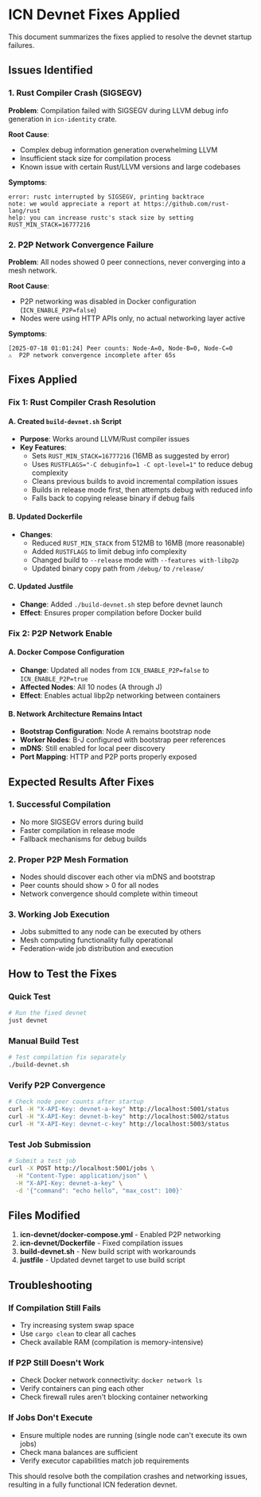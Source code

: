 # ICN Devnet Fixes Applied

This document summarizes the fixes applied to resolve the devnet startup failures.

## Issues Identified

### 1. Rust Compiler Crash (SIGSEGV)
**Problem**: Compilation failed with SIGSEGV during LLVM debug info generation in `icn-identity` crate.

**Root Cause**: 
- Complex debug information generation overwhelming LLVM
- Insufficient stack size for compilation process
- Known issue with certain Rust/LLVM versions and large codebases

**Symptoms**:
```
error: rustc interrupted by SIGSEGV, printing backtrace
note: we would appreciate a report at https://github.com/rust-lang/rust
help: you can increase rustc's stack size by setting RUST_MIN_STACK=16777216
```

### 2. P2P Network Convergence Failure
**Problem**: All nodes showed 0 peer connections, never converging into a mesh network.

**Root Cause**: 
- P2P networking was disabled in Docker configuration (`ICN_ENABLE_P2P=false`)
- Nodes were using HTTP APIs only, no actual networking layer active

**Symptoms**:
```
[2025-07-18 01:01:24] Peer counts: Node-A=0, Node-B=0, Node-C=0
⚠️  P2P network convergence incomplete after 65s
```

## Fixes Applied

### Fix 1: Rust Compiler Crash Resolution

#### A. Created `build-devnet.sh` Script
- **Purpose**: Works around LLVM/Rust compiler issues
- **Key Features**:
  - Sets `RUST_MIN_STACK=16777216` (16MB as suggested by error)
  - Uses `RUSTFLAGS="-C debuginfo=1 -C opt-level=1"` to reduce debug complexity
  - Cleans previous builds to avoid incremental compilation issues
  - Builds in release mode first, then attempts debug with reduced info
  - Falls back to copying release binary if debug fails

#### B. Updated Dockerfile
- **Changes**:
  - Reduced `RUST_MIN_STACK` from 512MB to 16MB (more reasonable)
  - Added `RUSTFLAGS` to limit debug info complexity
  - Changed build to `--release` mode with `--features with-libp2p`
  - Updated binary copy path from `/debug/` to `/release/`

#### C. Updated Justfile
- **Change**: Added `./build-devnet.sh` step before devnet launch
- **Effect**: Ensures proper compilation before Docker build

### Fix 2: P2P Network Enable

#### A. Docker Compose Configuration
- **Change**: Updated all nodes from `ICN_ENABLE_P2P=false` to `ICN_ENABLE_P2P=true`
- **Affected Nodes**: All 10 nodes (A through J)
- **Effect**: Enables actual libp2p networking between containers

#### B. Network Architecture Remains Intact
- **Bootstrap Configuration**: Node A remains bootstrap node
- **Worker Nodes**: B-J configured with bootstrap peer references
- **mDNS**: Still enabled for local peer discovery
- **Port Mapping**: HTTP and P2P ports properly exposed

## Expected Results After Fixes

### 1. Successful Compilation
- No more SIGSEGV errors during build
- Faster compilation in release mode
- Fallback mechanisms for debug builds

### 2. Proper P2P Mesh Formation
- Nodes should discover each other via mDNS and bootstrap
- Peer counts should show > 0 for all nodes
- Network convergence should complete within timeout

### 3. Working Job Execution
- Jobs submitted to any node can be executed by others
- Mesh computing functionality fully operational
- Federation-wide job distribution and execution

## How to Test the Fixes

### Quick Test
```bash
# Run the fixed devnet
just devnet
```

### Manual Build Test
```bash
# Test compilation fix separately
./build-devnet.sh
```

### Verify P2P Convergence
```bash
# Check node peer counts after startup
curl -H "X-API-Key: devnet-a-key" http://localhost:5001/status
curl -H "X-API-Key: devnet-b-key" http://localhost:5002/status
curl -H "X-API-Key: devnet-c-key" http://localhost:5003/status
```

### Test Job Submission
```bash
# Submit a test job
curl -X POST http://localhost:5001/jobs \
  -H "Content-Type: application/json" \
  -H "X-API-Key: devnet-a-key" \
  -d '{"command": "echo hello", "max_cost": 100}'
```

## Files Modified

1. **icn-devnet/docker-compose.yml** - Enabled P2P networking
2. **icn-devnet/Dockerfile** - Fixed compilation issues
3. **build-devnet.sh** - New build script with workarounds
4. **justfile** - Updated devnet target to use build script

## Troubleshooting

### If Compilation Still Fails
- Try increasing system swap space
- Use `cargo clean` to clear all caches
- Check available RAM (compilation is memory-intensive)

### If P2P Still Doesn't Work
- Check Docker network connectivity: `docker network ls`
- Verify containers can ping each other
- Check firewall rules aren't blocking container networking

### If Jobs Don't Execute
- Ensure multiple nodes are running (single node can't execute its own jobs)
- Check mana balances are sufficient
- Verify executor capabilities match job requirements

This should resolve both the compilation crashes and networking issues, resulting in a fully functional ICN federation devnet. 